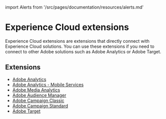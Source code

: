 import Alerts from '/src/pages/documentation/resources/alerts.md'

# Experience Cloud extensions

<Alerts query="platform=outdated-version&componentClass=InlineNestedAlert"/>

Experience Cloud extensions are extensions that directly connect with Experience Cloud solutions. You can use these extensions if you need to connect to other Adobe solutions such as Adobe Analytics or Adobe Target.

## Extensions

- [Adobe Analytics](./adobe-analytics/index.md)
- [Adobe Analytics - Mobile Services](./adobe-analytics-mobile-services/index.md)
- [Adobe Media Analytics](./adobe-media-analytics/index.md)
- [Adobe Audience Manager](./adobe-audience-manager/index.md)
- [Adobe Campaign Classic](./adobe-campaign-classic/index.md)
- [Adobe Campaign Standard](./adobe-campaign-standard/index.md)
- [Adobe Target](./adobe-target/index.md)
